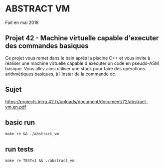 # ABSTRACT VM
Fait en mai 2018

## Projet 42 - Machine virtuelle capable d'executer des commandes basiques
Ce projet vous remet dans le bain après la piscine C++ et vous invite à réaliser une machine virtuelle capable d'exécuter un code en pseudo-ASM basique. Vous allez ainsi utiliser une stack pour faire des opérations arithmétiques basiques, à l'instar de la commande dc.

## Sujet
https://projects.intra.42.fr/uploads/document/document/72/abstract-vm.en.pdf

## basic run
`
make re &&
./abstract_vm
`

## run tests

`
make re TEST=1 &&
./abstract_vm
`
